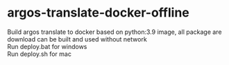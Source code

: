 # argos-translate-docker-offline
Build argos translate to docker based on python:3.9 image, all package are download can be built and used without network
<br>Run deploy.bat for windows
<br>Run deploy.sh for mac
